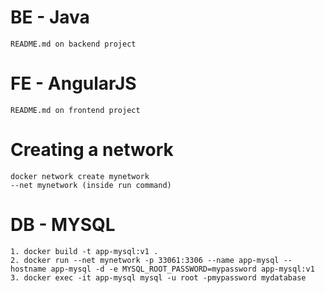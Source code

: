 # BE - Java
```
README.md on backend project
```

# FE - AngularJS
```
README.md on frontend project
```

# Creating a network
```
docker network create mynetwork
--net mynetwork (inside run command)
```

# DB - MYSQL
```
1. docker build -t app-mysql:v1 .
2. docker run --net mynetwork -p 33061:3306 --name app-mysql --hostname app-mysql -d -e MYSQL_ROOT_PASSWORD=mypassword app-mysql:v1
3. docker exec -it app-mysql mysql -u root -pmypassword mydatabase
```
